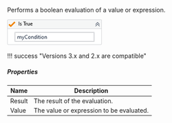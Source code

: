 Performs a boolean evaluation of a value or expression.

![](../img/activities/IsTrue.png)

!!! success "Versions 3.x and 2.x are compatible"
    
##### Properties

|Name  |Description                             |
|------|----------------------------------------|
|Result|The result of the evaluation.           |
|Value |The value or expression to be evaluated.|


